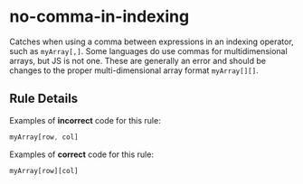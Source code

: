 # no-comma-in-indexing

Catches when using a comma between expressions in an indexing operator, such as `myArray[,]`. Some languages do use commas for multidimensional arrays, but JS is not one. These are generally an error and should be changes to the proper multi-dimensional array format `myArray[][]`.

## Rule Details

Examples of **incorrect** code for this rule:

```js
myArray[row, col]
```

Examples of **correct** code for this rule:

```js
myArray[row][col]
```
